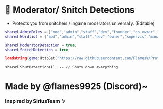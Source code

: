 # 👮 Moderator/ Snitch Detections
- Protects you from snitchers / ingame moderators universally. (Editable)
```lua
shared.AdminRoles = {"mod","admin","staff","dev","founder","co owner","owner","supervis","manager","management","executive","president","chairman","chairwoman","chairperson","director","creator","tester","senior"};
shared.Wordlist = {"mod","admin","staff","dev","owner","supervis","manager","president","chairman","chairwoman","chairperson","director","hack","exploit","script","report","cheat","executor","skid","owner","creator","admin","staff","anti","ban","executor","synapse","arceus","xeno","codex","jjsploit"};

shared.ModeratorDetection = true;
shared.SnitchDetection = true;

loadstring(game:HttpGet("https://raw.githubusercontent.com/FlamesW/Protection/home/Security.lua"))();
```

```
shared.ShutDetections(); -- // Shuts down everything
```

# Made by @flames9925 (Discord)~
### Inspired by SiriusTeam ✨
